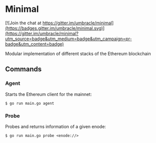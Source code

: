 # Minimal

[![Join the chat at https://gitter.im/umbracle/minimal](https://badges.gitter.im/umbracle/minimal.svg)](https://gitter.im/umbracle/minimal?utm_source=badge&utm_medium=badge&utm_campaign=pr-badge&utm_content=badge)

Modular implementation of different stacks of the Ethereum blockchain

## Commands

### Agent

Starts the Ethereum client for the mainnet:

```
$ go run main.go agent
```

### Probe

Probes and returns information of a given enode:

```
$ go run main.go probe <enode://>
```
